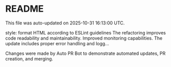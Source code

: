 # README

This file was auto-updated on 2025-10-31 16:13:00 UTC.

style: format HTML according to ESLint guidelines The refactoring improves code readability and maintainability. Improved monitoring capabilities. The update includes proper error handling and logg...

Changes were made by Auto PR Bot to demonstrate automated updates, PR creation, and merging.
